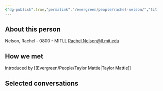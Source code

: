 ```yaml
---
{"dg-publish":true,"permalink":"/evergreen/people/rachel-nelson/","title":"Executive Officer","tags":["people","non_geo"]}
---
```


## About this person
Nelson, Rachel - 0800 - MITLL
Rachel.Nelson@ll.mit.edu

## How we met
introduced by [[Evergreen/People/Taylor Mattie\|Taylor Mattie]]

## Selected conversations
